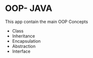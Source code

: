 # OOP- JAVA

This app contain the main OOP Concepts 
- Class
- Inheritance
- Encapsulation
- Abstraction
- Interface

